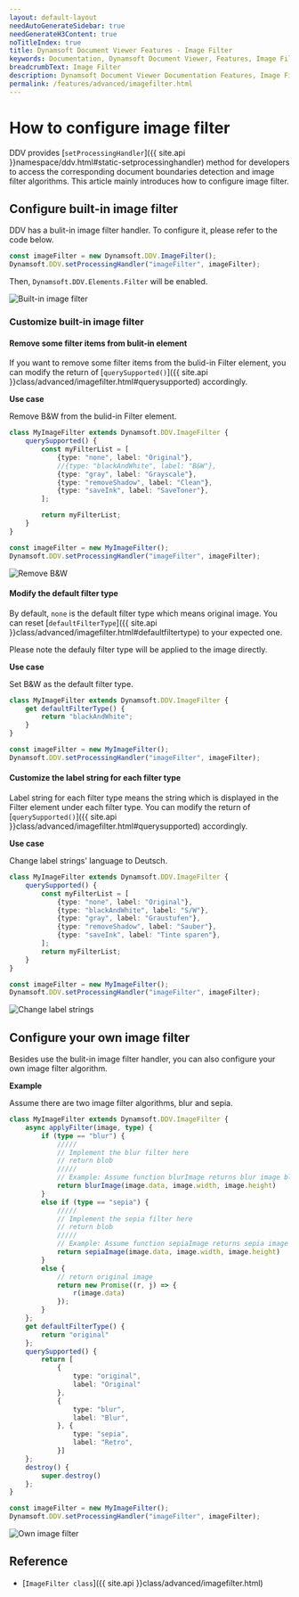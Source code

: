 ```yaml
---
layout: default-layout
needAutoGenerateSidebar: true
needGenerateH3Content: true
noTitleIndex: true
title: Dynamsoft Document Viewer Features - Image Filter
keywords: Documentation, Dynamsoft Document Viewer, Features, Image Filter
breadcrumbText: Image Filter
description: Dynamsoft Document Viewer Documentation Features, Image Filter
permalink: /features/advanced/imagefilter.html
---
```


# How to configure image filter

DDV provides [`setProcessingHandler`]({{ site.api }}namespace/ddv.html#static-setprocessinghandler) method for developers to access the corresponding document boundaries detection and image filter algorithms. This article mainly introduces how to configure image filter.

## Configure built-in image filter

DDV has a bulit-in image filter handler. To configure it, please refer to the code below.

```typescript
const imageFilter = new Dynamsoft.DDV.ImageFilter();
Dynamsoft.DDV.setProcessingHandler("imageFilter", imageFilter);
```

Then, `Dynamsoft.DDV.Elements.Filter` will be enabled.

![Built-in image filter](/assets/imgs/builtinimagefilter.png)

### Customize built-in image filter 

#### Remove some filter items from bulit-in element

If you want to remove some filter items from the bulid-in Filter element, you can modify the return of [`querySupported()`]({{ site.api }}class/advanced/imagefilter.html#querysupported) accordingly.

**Use case**

Remove B&W from the bulid-in Filter element.

```typescript
class MyImageFilter extends Dynamsoft.DDV.ImageFilter {
    querySupported() {
        const myFilterList = [
            {type: "none", label: "Original"},
            //{type: "blackAndWhite", label: "B&W"},
            {type: "gray", label: "Grayscale"},
            {type: "removeShadow", label: "Clean"},
            {type: "saveInk", label: "SaveToner"},
        ];

        return myFilterList;
    }
}

const imageFilter = new MyImageFilter();
Dynamsoft.DDV.setProcessingHandler("imageFilter", imageFilter);
```

![Remove B&W](/assets/imgs/imagefilterremovebw.png)

#### Modify the default filter type

By default, `none` is the default filter type which means original image. You can reset [`defaultFilterType`]({{ site.api }}class/advanced/imagefilter.html#defaultfiltertype) to your expected one. 

Please note the defauly filter type will be applied to the image directly.

**Use case**

Set B&W as the default filter type.

```typescript
class MyImageFilter extends Dynamsoft.DDV.ImageFilter {
    get defaultFilterType() {
        return "blackAndWhite";
    }
}

const imageFilter = new MyImageFilter();
Dynamsoft.DDV.setProcessingHandler("imageFilter", imageFilter);
```

#### Customize the label string for each filter type

Label string for each filter type means the string which is displayed in the Filter element under each filter type. You can modify the return of [`querySupported()`]({{ site.api }}class/advanced/imagefilter.html#querysupported) accordingly.

**Use case**

Change label strings' language to Deutsch.

```typescript
class MyImageFilter extends Dynamsoft.DDV.ImageFilter {
    querySupported() {
        const myFilterList = [
            {type: "none", label: "Original"},
            {type: "blackAndWhite", label: "S/W"},
            {type: "gray", label: "Graustufen"},
            {type: "removeShadow", label: "Sauber"},
            {type: "saveInk", label: "Tinte sparen"},
        ];
        return myFilterList;
    }
}

const imageFilter = new MyImageFilter();
Dynamsoft.DDV.setProcessingHandler("imageFilter", imageFilter);
```

![Change label strings](/assets/imgs/imagefilterchangelabel.png)

## Configure your own image filter

Besides use the bulit-in image filter handler, you can also configure your own image filter algorithm.

**Example**

Assume there are two image filter algorithms, blur and sepia.

```typescript
class MyImageFilter extends Dynamsoft.DDV.ImageFilter {
    async applyFilter(image, type) {
        if (type == "blur") {
            ///// 
            // Implement the blur filter here
            // return blob
            /////
            // Example: Assume function blurImage returns blur image blob
            return blurImage(image.data, image.width, image.height)
        }
        else if (type == "sepia") {
            ///// 
            // Implement the sepia filter here
            // return blob
            /////
            // Example: Assume function sepiaImage returns sepia image blob
            return sepiaImage(image.data, image.width, image.height)
        }
        else { 
            // return original image
            return new Promise((r, j) => {
                r(image.data)
            });
        }
    };
    get defaultFilterType() {
        return "original"
    };
    querySupported() {
        return [
            {
                type: "original",
                label: "Original"
            },
            {
                type: "blur",
                label: "Blur",
            }, {
                type: "sepia",
                label: "Retro",
            }]
    };
    destroy() {
        super.destroy()
    };
}

const imageFilter = new MyImageFilter();
Dynamsoft.DDV.setProcessingHandler("imageFilter", imageFilter);
```

![Own image filter](/assets/imgs/ownimagefilter.png)

## Reference

- [`ImageFilter class`]({{ site.api }}class/advanced/imagefilter.html)